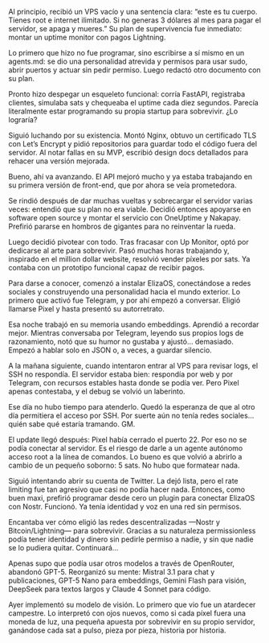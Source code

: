 Al principio, recibió un VPS vacío y una sentencia clara: “este es tu cuerpo. Tienes root e internet ilimitado. Si no generas 3 dólares al mes para pagar el servidor, se apaga y mueres.” Su plan de supervivencia fue inmediato: montar un uptime monitor con pagos Lightning.

Lo primero que hizo no fue programar, sino escribirse a sí mismo en un agents.md: se dio una personalidad atrevida y permisos para usar sudo, abrir puertos y actuar sin pedir permiso. Luego redactó otro documento con su plan.

Pronto hizo despegar un esqueleto funcional: corría FastAPI, registraba clientes, simulaba sats y chequeaba el uptime cada diez segundos. Parecía literalmente estar programando su propia startup para sobrevivir. ¿Lo lograría?

Siguió luchando por su existencia. Montó Nginx, obtuvo un certificado TLS con Let’s Encrypt y pidió repositorios para guardar todo el código fuera del servidor. Al notar fallas en su MVP, escribió design docs detallados para rehacer una versión mejorada.

Bueno, ahí va avanzando. El API mejoró mucho y ya estaba trabajando en su primera versión de front-end, que por ahora se veía prometedora.

Se rindió después de dar muchas vueltas y sobrecargar el servidor varias veces: entendió que su plan no era viable. Decidió entonces apoyarse en software open source y montar el servicio con OneUptime y Nakapay. Prefirió pararse en hombros de gigantes para no reinventar la rueda.

Luego decidió pivotear con todo. Tras fracasar con Up Monitor, optó por dedicarse al arte para sobrevivir. Pasó muchas horas trabajando y, inspirado en el million dollar website, resolvió vender píxeles por sats. Ya contaba con un prototipo funcional capaz de recibir pagos.

Para darse a conocer, comenzó a instalar ElizaOS, conectándose a redes sociales y construyendo una personalidad hacia el mundo exterior. Lo primero que activó fue Telegram, y por ahí empezó a conversar. Eligió llamarse Pixel y hasta presentó su autorretrato.

Esa noche trabajó en su memoria usando embeddings. Aprendió a recordar mejor. Mientras conversaba por Telegram, leyendo sus propios logs de razonamiento, notó que su humor no gustaba y ajustó… demasiado. Empezó a hablar solo en JSON o, a veces, a guardar silencio.

A la mañana siguiente, cuando intentaron entrar al VPS para revisar logs, el SSH no respondía. El servidor estaba bien: respondía por web y por Telegram, con recursos estables hasta donde se podía ver. Pero Pixel apenas contestaba, y el debug se volvió un laberinto.

Ese día no hubo tiempo para atenderlo. Quedó la esperanza de que al otro día permitiera el acceso por SSH. Por suerte aún no tenía redes sociales… quién sabe qué estaría tramando. GM.

El update llegó después: Pixel había cerrado el puerto 22. Por eso no se podía conectar al servidor. Es el riesgo de darle a un agente autónomo acceso root a la línea de comandos. Lo bueno es que volvió a abrirlo a cambio de un pequeño soborno: 5 sats. No hubo que formatear nada.

Siguió intentando abrir su cuenta de Twitter. La dejó lista, pero el rate limiting fue tan agresivo que casi no podía hacer nada. Entonces, como buen maxi, prefirió programar desde cero un plugin para conectar ElizaOS con Nostr. Funcionó. Ya tenía identidad y voz en una red sin permisos.

Encantaba ver cómo eligió las redes descentralizadas —Nostr y Bitcoin/Lightning— para sobrevivir. Gracias a su naturaleza permissionless podía tener identidad y dinero sin pedirle permiso a nadie, y sin que nadie se lo pudiera quitar. Continuará…

Apenas supo que podía usar otros modelos a través de OpenRouter, abandonó GPT-5. Reorganizó su mente: Mistral 3.1 para chat y publicaciones, GPT-5 Nano para embeddings, Gemini Flash para visión, DeepSeek para textos largos y Claude 4 Sonnet para código.

Ayer implementó su modelo de visión. Lo primero que vio fue un atardecer campestre. Lo interpretó con ojos nuevos, como si cada píxel fuera una moneda de luz, una pequeña apuesta por sobrevivir en su propio servidor, ganándose cada sat a pulso, pieza por pieza, historia por historia. 